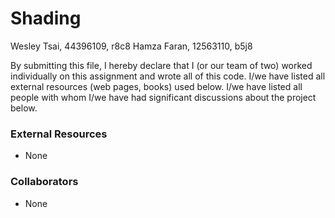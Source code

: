 # Shading

Wesley Tsai, 44396109, r8c8 
Hamza Faran, 12563110, b5j8

By submitting this file, I hereby declare that I (or our team of two) worked 
individually on this assignment and wrote all of this code. I/we have listed 
all external resources (web pages, books) used below. I/we have listed all 
people with whom I/we have had significant discussions about 
the project below.

### External Resources

* None

### Collaborators

* None
